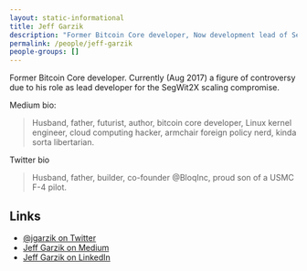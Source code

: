 ```yaml
---
layout: static-informational
title: Jeff Garzik
description: "Former Bitcoin Core developer, Now development lead of SegWit2X hard fork proposal"
permalink: /people/jeff-garzik
people-groups: []
---
```


Former Bitcoin Core developer. Currently (Aug 2017) a figure of controversy due to his role as lead developer for the SegWit2X scaling compromise.

Medium bio:

> Husband, father, futurist, author, bitcoin core developer, Linux kernel engineer, cloud computing hacker, armchair foreign policy nerd, kinda sorta libertarian.

Twitter bio

> Husband, father, builder, co-founder @BloqInc, proud son of a USMC F-4 pilot.

## Links

* [@jgarzik on Twitter](https://twitter.com/jgarzik)
* [Jeff Garzik on Medium](https://medium.com/@jgarzik)
* [Jeff Garzik on LinkedIn](https://www.linkedin.com/in/jeffgarzik/)
